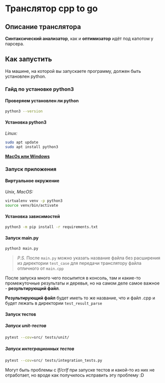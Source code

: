 # Транслятор cpp to go

## Описание транслятора

**Синтаксический анализатор**, как и **оптимизатор**
идёт под капотом у парсера.

## Как запустить

На машине, на которой вы запускаете программу,
должен быть установлен python.

### Гайд по установке python3

#### Проверяем установлен ли python

```sh
python3 --version
```

#### Установка python3

_Linux:_

```sh
sudo apt update
sudo apt install python3
```

[**MacOs или Windows**](https://www.python.org/downloads/)

### Запуск приложения

#### Виртуальное окружение

_Unix, MacOS:_

```sh
virtualenv venv -p python3
source venv/bin/activate
```

#### Установка зависимостей

```sh
python3 -m pip install -r requirements.txt
```

#### Запуск main.py

```sh
python3 main.py
```

> _P.S._ После `main.py` можно указать название файла 
без расширения из директории `test_case` 
для передачи транслятору файла отличного от `main.cpp`

После запуска много чего посыпится в консоль, 
там и какие-то промежуточные результаты и деревья, 
но на самом деле самое важное - **результирующий файл**.

**Результирующий файл** будет иметь то же название, что и файл .cpp 
и будет лежать в директории `test_result_parse`

#### Запуск тестов

##### Запуск unit-тестов

```sh
pytest --cov=src/ tests/unit/
```

##### Запуск интеграционных тестов

```sh
pytest --cov=src/ tests/integration_tests.py
```


Могут быть проблемы с _lf/crlf_ при запуске тестов и какой-то из них не отработает, 
но вроде как получилось исправить эту проблему :D

